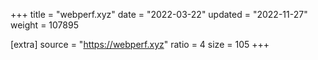 +++
title = "webperf.xyz"
date = "2022-03-22"
updated = "2022-11-27"
weight = 107895

[extra]
source = "https://webperf.xyz"
ratio = 4
size = 105
+++

